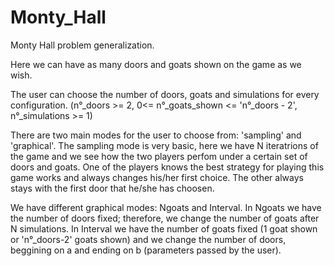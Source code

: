 # Monty_Hall
Monty Hall problem generalization.

Here we can have as many doors and goats shown on the game as we wish.

The user can choose the number of doors, goats and simulations for every configuration.
(n°_doors >= 2, 0<= n°_goats_shown <= 'n°_doors - 2', n°_simulations >= 1)

There are two main modes for the user to choose from: 'sampling' and 'graphical'. The sampling mode is very basic, here we have N iteratrions of the game and we see how the two players perfom under a certain set of doors and goats. One of the players knows the best strategy for playing this game works and always changes his/her first choice. The other always stays with the first door that he/she has choosen.

We have different graphical modes: Ngoats and Interval. In Ngoats we have the number of doors fixed; therefore, we change the number of goats after N simulations. In Interval we have the number of goats fixed (1 goat shown or 'n°_doors-2' goats shown) and we change the number of doors, beggining on a and ending on b (parameters passed by the user).
